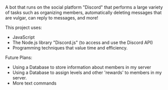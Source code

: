A bot that runs on the social platform "Discord" that performs a large variety of tasks such as organizing members, automatically deleting messages that are vulgar, can reply to messages, and more!

This project uses:

- JavaScript
- The Node.js library "Discord.js" (to access and use the Discord API)
- Programming techniques that value time and efficiency.

Future Plans:
- Using a Database to store information about members in my server
- Using a Database to assign levels and other 'rewards' to members in my server. 
- More text commands
